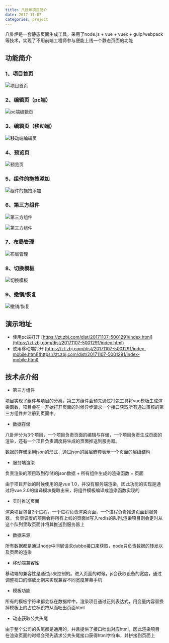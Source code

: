 ```yaml
---
title: 八卦炉项目简介
date: 2017-11-07
categories: project
---
```


八卦炉是一套静态页面生成工具，采用了node.js + vue + vuex + gulp/webpack等技术，实现了不用前端工程师参与便能上线一个静态页面的功能

## 功能简介

### 1、项目首页

![项目首页](https://raw.githubusercontent.com/lyhper/blog-markdown/master/img/bgl-home.jpg)

### 2、编辑页（pc端）

![pc端编辑页](https://raw.githubusercontent.com/lyhper/blog-markdown/master/img/bgl-edit-pc.jpg)

### 3、编辑页（移动端）

![移动端编辑页](https://raw.githubusercontent.com/lyhper/blog-markdown/master/img/bgl-edit-mobile.jpg)

### 4、预览页

![预览页](https://raw.githubusercontent.com/lyhper/blog-markdown/master/img/bgl-preview.jpg)

### 5、组件的拖拽添加

![组件的拖拽添加](https://raw.githubusercontent.com/lyhper/blog-markdown/master/img/bgl-drag.gif)

### 6、第三方组件

![第三方组件](https://raw.githubusercontent.com/lyhper/blog-markdown/master/img/bgl-third-component.jpg)

![第三方组件](https://raw.githubusercontent.com/lyhper/blog-markdown/master/img/bgl-third-component.gif)

### 7、布局管理

![布局管理](https://raw.githubusercontent.com/lyhper/blog-markdown/master/img/bgl-layout.gif)

### 8、切换模板

![切换模板](https://raw.githubusercontent.com/lyhper/blog-markdown/master/img/bgl-switch-template.gif)

### 9、撤销/恢复

![撤销/恢复](https://raw.githubusercontent.com/lyhper/blog-markdown/master/img/bgl-undo-redo.gif)

## 演示地址

- 使用pc端打开
[https://zt.zbj.com/dist/20171107-5001291/index.html](https://zt.zbj.com/dist/20171107-5001291/index.html)
- 使用移动端打开
[https://zt.zbj.com/dist/20171107-5001291/index-mobile.html](https://zt.zbj.com/dist/20171107-5001291/index-mobile.html)

## 技术点介绍

- 第三方组件

项目实现了组件与项目的分离，第三方组件会预先通过打包工具将vue模板生成渲染函数，项目会在一开始打开页面的时候异步请求一个接口获取所有通过审核的第三方组件并注册到页面中。

- 数据存储

八卦炉分为3个项目，一个项目负责页面的编辑与存储，一个项目负责生成页面的渲染，还有一个项目负责调度将生成的页面推送到服务器。

数据的存储采用json的形式，通过json的层层嵌套表示一个页面的层级结构

- 服务端渲染

负责渲染的项目取到存储的json数据 + 所有组件生成的渲染函数 = 页面

由于项目开始的时候使用的是vue 1.0，并没有服务端渲染，因此功能的实现是通过将vue 2.0的编译模块提取出来，将组件模板编译成渲染函数实现的

- 实时推送页面

渲染项目包含2个进程，一个进程负责渲染页面，一个进程负责推送页面到服务器。
负责调度的项目会将所有上线的页面id写入redis的队列,渲染项目则会定时从这个队列里取页面并将其推送到服务器上

- 数据来源

所有数据都是通过node中间层请求dubbo接口来获取，node只负责数据的转发以及页面的渲染

- 移动端兼容性

移动端的兼容性是通过js来控制的。进入页面的时候，js会获取设备的宽度，通过调整视口的缩放比例来实现兼容不同宽度屏幕手机

- 模板功能

所有的模板字符串都会存在数据库中，渲染项目通过正则表达式，用变量内容替换掉模板上的占位标识符从而吐出页面html

- 动态获取公共头尾

由于整个公司的头尾都是通用的，并且提供了接口吐出对应html，因此渲染项目在渲染页面的时候会预先请求公共头尾接口获得html字符串，并拼接到页面上